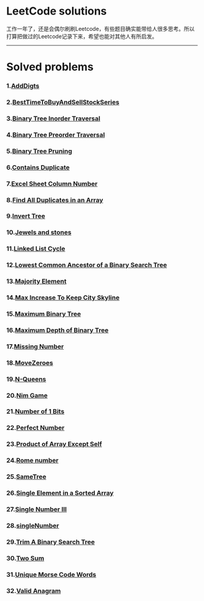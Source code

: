 # LeetCode solutions

工作一年了，还是会偶尔刷刷Leetcode，有些题目确实能带给人很多思考。所以打算把做过的Leetcode记录下来，希望也能对其他人有所启发。



---

# Solved problems

### 1.[AddDigts](https://github.com/rever4433/LeetCode/tree/master/AddDigts)

### 2.[BestTimeToBuyAndSellStockSeries](https://github.com/rever4433/LeetCode/tree/master/BestTimeToBuyAndSellStockSeries)

### 3.[Binary Tree Inorder Traversal](https://github.com/rever4433/LeetCode/tree/master/Binary%20Tree%20Inorder%20Traversal)

### 4.[Binary Tree Preorder Traversal](https://github.com/rever4433/LeetCode/tree/master/Binary%20Tree%20Preorder%20Traversal)

### 5.[Binary Tree Pruning](https://github.com/rever4433/LeetCode/tree/master/Binary%20Tree%20Pruning)

### 6.[Contains Duplicate](https://github.com/rever4433/LeetCode/tree/master/Contains%20Duplicate)

### 7.[Excel Sheet Column Number](https://github.com/rever4433/LeetCode/tree/master/Excel%20Sheet%20Column%20Number)

### 8.[Find All Duplicates in an Array](https://github.com/rever4433/LeetCode/tree/master/Find%20All%20Duplicates%20in%20an%20Array)

### 9.[Invert Tree](https://github.com/rever4433/LeetCode/tree/master/Invert%20Tree)

### 10.[Jewels and stones](https://github.com/rever4433/LeetCode/tree/master/Jewels%20and%20stones)

### 11.[Linked List Cycle](https://github.com/rever4433/LeetCode/tree/master/Linked%20List%20Cycle)

### 12.[Lowest Common Ancestor of a Binary Search Tree](https://github.com/rever4433/LeetCode/tree/master/Lowest%20Common%20Ancestor%20of%20a%20Binary%20Search%20Tree)

### 13.[Majority Element](https://github.com/rever4433/LeetCode/tree/master/Majority%20Element)

### 14.[Max Increase To Keep City Skyline](https://github.com/rever4433/LeetCode/tree/master/Max%20Increase%20To%20Keep%20City%20Skyline)

### 15.[Maximum Binary Tree](https://github.com/rever4433/LeetCode/tree/master/Maximum%20Binary%20Tree)

### 16.[Maximum Depth of Binary Tree](https://github.com/rever4433/LeetCode/tree/master/Maximum%20Depth%20of%20Binary%20Tree)

### 17.[Missing Number](https://github.com/rever4433/LeetCode/tree/master/Missing%20Number)

### 18.[MoveZeroes](https://github.com/rever4433/LeetCode/tree/master/MoveZeroes)

### 19.[N-Queens](https://github.com/rever4433/LeetCode/tree/master/N-Queens)

### 20.[Nim Game](https://github.com/rever4433/LeetCode/tree/master/Nim%20Game)

### 21.[Number of 1 Bits](https://github.com/rever4433/LeetCode/tree/master/Number%20of%201%20Bits)

### 22.[Perfect Number](https://github.com/rever4433/LeetCode/tree/master/Perfect%20Number)

### 23.[Product of Array Except Self](https://github.com/rever4433/LeetCode/tree/master/Product%20of%20Array%20Except%20Self)

### 24.[Rome number](https://github.com/rever4433/LeetCode/tree/master/Rome%20number)

### 25.[SameTree](https://github.com/rever4433/LeetCode/tree/master/SameTree)

### 26.[Single Element in a Sorted Array](https://github.com/rever4433/LeetCode/tree/master/Single%20Element%20in%20a%20Sorted%20Array)

### 27.[Single Number III](https://github.com/rever4433/LeetCode/tree/master/Single%20Number%20III)

### 28.[singleNumber](https://github.com/rever4433/LeetCode/tree/master/singleNumber)

### 29.[Trim A Binary Search Tree](https://github.com/rever4433/LeetCode/tree/master/Trim%20A%20Binary%20Search%20Tree)

### 30.[Two Sum](https://github.com/rever4433/LeetCode/tree/master/Two%20Sum)

### 31.[Unique Morse Code Words](https://github.com/rever4433/LeetCode/tree/master/Unique%20Morse%20Code%20Words)

### 32.[Valid Anagram](https://github.com/rever4433/LeetCode/tree/master/Valid%20Anagram)